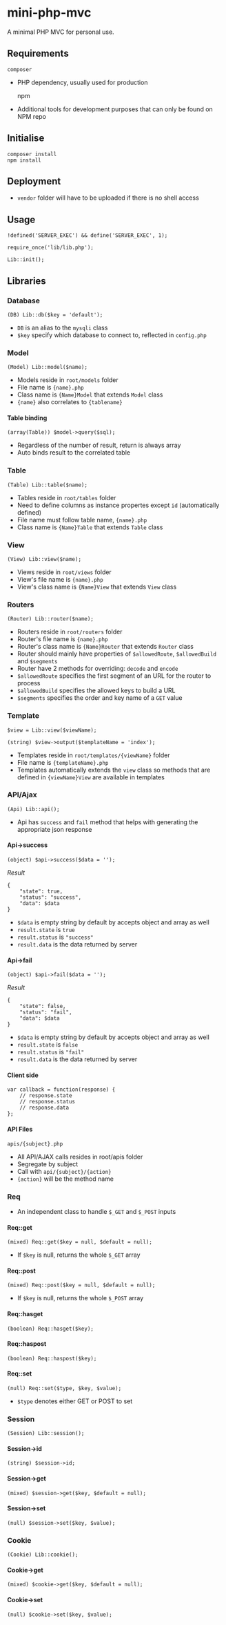# mini-php-mvc
A minimal PHP MVC for personal use.

## Requirements

    composer

- PHP dependency, usually used for production

    npm

- Additional tools for development purposes that can only be found on NPM repo

## Initialise

    composer install
    npm install

## Deployment

- `vendor` folder will have to be uploaded if there is no shell access

## Usage

    !defined('SERVER_EXEC') && define('SERVER_EXEC', 1);

    require_once('lib/lib.php');

    Lib::init();

## Libraries

### Database

    (DB) Lib::db($key = 'default');

- `DB` is an alias to the `mysqli` class
- `$key` specify which database to connect to, reflected in `config.php`

### Model

    (Model) Lib::model($name);

- Models reside in `root/models` folder
- File name is `{name}.php`
- Class name is `{Name}Model` that extends `Model` class
- `{name}` also correlates to `{tablename}`

#### Table binding

    (array(Table)) $model->query($sql);

- Regardless of the number of result, return is always array
- Auto binds result to the correlated table

### Table

    (Table) Lib::table($name);

- Tables reside in `root/tables` folder
- Need to define columns as instance propertes except `id` (automatically defined)
- File name must follow table name, `{name}.php`
- Class name is `{Name}Table` that extends `Table` class

### View

    (View) Lib::view($name);

- Views reside in `root/views` folder
- View's file name is `{name}.php`
- View's class name is `{Name}View` that extends `View` class

### Routers

    (Router) Lib::router($name);

- Routers reside in `root/routers` folder
- Router's file name is `{name}.php`
- Router's class name is `{Name}Router` that extends `Router` class
- Router should mainly have properties of `$allowedRoute`, `$allowedBuild` and `$segments`
- Router have 2 methods for overriding: `decode` and `encode`
- `$allowedRoute` specifies the first segment of an URL for the router to process
- `$allowedBuild` specifies the allowed keys to build a URL
- `$segments` specifies the order and key name of a `GET` value

### Template

    $view = Lib::view($viewName);

    (string) $view->output($templateName = 'index');

- Templates reside in `root/templates/{viewName}` folder
- File name is `{templateName}.php`
- Templates automatically extends the `view` class so methods that are defined in `{viewName}View` are available in templates

### API/Ajax

    (Api) Lib::api();

- Api has `success` and `fail` method that helps with generating the appropriate json response

#### Api->success

    (object) $api->success($data = '');

_Result_

    {
        "state": true,
        "status": "success",
        "data": $data
    }

- `$data` is empty string by default by accepts object and array as well
- `result.state` is `true`
- `result.status` is `"success"`
- `result.data` is the data returned by server

#### Api->fail

    (object) $api->fail($data = '');

_Result_

    {
        "state": false,
        "status": "fail",
        "data": $data
    }

- `$data` is empty string by default by accepts object and array as well
- `result.state` is `false`
- `result.status` is `"fail"`
- `result.data` is the data returned by server

#### Client side

    var callback = function(response) {
        // response.state
        // response.status
        // response.data
    };

#### API Files

    apis/{subject}.php

- All API/AJAX calls resides in root/apis folder
- Segregate by subject
- Call with `api/{subject}/{action}`
- `{action}` will be the method name

### Req

- An independent class to handle `$_GET` and `$_POST` inputs

#### Req::get

    (mixed) Req::get($key = null, $default = null);

- If `$key` is null, returns the whole `$_GET` array

#### Req::post

    (mixed) Req::post($key = null, $default = null);

- If `$key` is null, returns the whole `$_POST` array

#### Req::hasget

    (boolean) Req::hasget($key);

#### Req::haspost

    (boolean) Req::haspost($key);

#### Req::set

    (null) Req::set($type, $key, $value);

- `$type` denotes either GET or POST to set

### Session

    (Session) Lib::session();

#### Session->id

    (string) $session->id;

#### Session->get

    (mixed) $session->get($key, $default = null);

#### Session->set

    (null) $session->set($key, $value);

### Cookie

    (Cookie) Lib::cookie();

#### Cookie->get

    (mixed) $cookie->get($key, $default = null);

#### Cookie->set

    (null) $cookie->set($key, $value);
